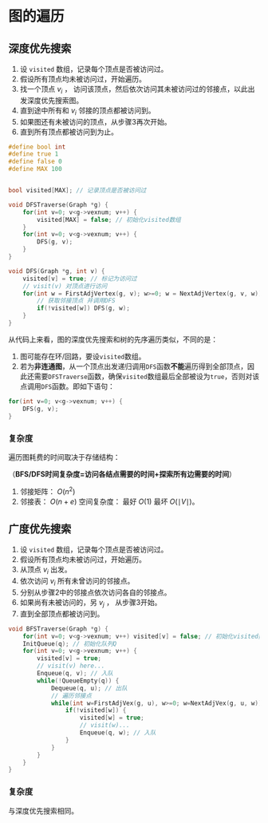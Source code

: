 # 图的遍历

## 深度优先搜索
1. 设 `visited` 数组，记录每个顶点是否被访问过。
2. 假设所有顶点均未被访问过，开始遍历。
3. 找一个顶点 $v_i$ ， 访问该顶点，然后依次访问其未被访问过的邻接点，以此出发深度优先搜索图。
4. 直到途中所有和 $v_i$ 邻接的顶点都被访问到。
5. 如果图还有未被访问的顶点，从步骤3再次开始。
6. 直到所有顶点都被访问到为止。


```c
#define bool int
#define true 1
#define false 0
#define MAX 100


bool visited[MAX]; // 记录顶点是否被访问过

void DFSTraverse(Graph *g) {
    for(int v=0; v<g->vexnum; v++) {
        visited[MAX] = false; // 初始化visited数组
    }
    for(int v=0; v<g->vexnum; v++) {
        DFS(g, v); 
    }
}

void DFS(Graph *g, int v) {
    visited[v] = true; // 标记为访问过
    // visit(v) 对顶点进行访问
    for(int w = FirstAdjVertex(g, v); w>=0; w = NextAdjVertex(g, v, w)) {
        // 获取邻接顶点 并调用DFS
        if(!visited[w]) DFS(g, w);
    }
}
```

从代码上来看，图的深度优先搜索和树的先序遍历类似，不同的是：
1. 图可能存在环/回路，要设`visited`数组。
2. 若为**非连通图**，从一个顶点出发递归调用`DFS`函数**不能**遍历得到全部顶点，因此还需要`DFSTraverse`函数，确保`visited`数组最后全部被设为`true`，否则对该点调用`DFS`函数。即如下语句：
```c
for(int v=0; v<g->vexnum; v++) {
    DFS(g, v); 
}
```

### 复杂度
遍历图耗费的时间取决于存储结构：

（**BFS/DFS时间复杂度=访问各结点需要的时间+探索所有边需要的时间**）

1. 邻接矩阵： $O(n^2)$
2. 邻接表： $O(n+e)$
空间复杂度： 最好 $O(1)$ 最坏 $O(\mid V \mid)$。


## 广度优先搜索
1. 设 `visited` 数组，记录每个顶点是否被访问过。
2. 假设所有顶点均未被访问过，开始遍历。
3. 从顶点 $v_i$ 出发。
4. 依次访问 $v_i$ 所有未曾访问的邻接点。
5. 分别从步骤2中的邻接点依次访问各自的邻接点。
6. 如果尚有未被访问的，另 $v_j$ ， 从步骤3开始。
7. 直到全部顶点都被访问到。

```c
void BFSTraverse(Graph *g) {
    for(int v=0; v<g->vexnum; v++) visited[v] = false; // 初始化visited数组
    InitQueue(q); // 初始化队列Q
    for(int v=0; v<g->vexnum; v++) {
        visited[v] = true;
        // visit(v) here...
        Enqueue(q, v); // 入队
        while(!QueueEmpty(q)) {
            Dequeue(q, u); // 出队
            // 遍历邻接点
            while(int w=FirstAdjVex(g, u), w>=0; w=NextAdjVex(g, u, w)) {
                if(!visited[w]) {
                    visited[w] = true;
                    // visit(w)...
                    Enqueue(q, w); // 入队
                }
            }
        }
    }
}
```

### 复杂度
与深度优先搜索相同。